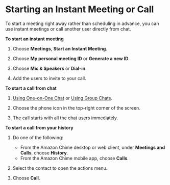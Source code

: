 # Starting an Instant Meeting or Call<a name="start-call"></a>

To start a meeting right away rather than scheduling in advance, you can use instant meetings or call another user directly from chat\.

**To start an instant meeting**

1. Choose **Meetings**, **Start an Instant Meeting**\.

1. Choose **My personal meeting ID** or **Generate a new ID**\.

1. Choose **Mic & Speakers** or **Dial\-in**\.

1. Add the users to invite to your call\.

**To start a call from chat**

1. [Using One\-on\-One Chat](direct-chat.md) or [Using Group Chats](group-chat.md)\.

1. Choose the phone icon in the top\-right corner of the screen\.

1. The call starts with all the chat users immediately\.

**To start a call from your history**

1. Do one of the following:
   + From the Amazon Chime desktop or web client, under **Meetings and Calls**, choose **History**\.
   + From the Amazon Chime mobile app, choose **Calls**\.

1. Select the contact to open the actions menu\.

1. Choose **Call**\.